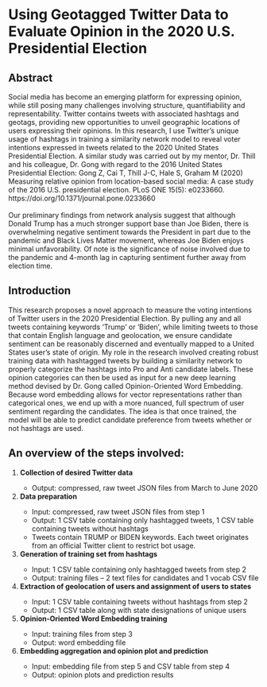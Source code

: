 # Using Geotagged Twitter Data to Evaluate Opinion in the 2020 U.S. Presidential Election

<h2>Abstract</h2>
Social media has become an emerging platform for expressing opinion, while still posing many challenges involving structure, quantifiability and representability. Twitter contains tweets with associated hashtags and geotags, providing new opportunities to unveil geographic locations of users expressing their opinions. In this research, I use Twitter’s unique usage of hashtags in training a similarity network model to reveal voter intentions expressed in tweets related to the 2020 United States Presidential Election. A similar study was carried out by my mentor, Dr. Thill and his colleague, Dr. Gong with regard to the 2016 United States Presidential Election: Gong Z, Cai T, Thill J-C, Hale S, Graham M (2020) Measuring relative opinion from location-based social media: A case study of the 2016 U.S. presidential election. PLoS ONE 15(5): e0233660. https://doi.org/10.1371/journal.pone.0233660 <br><br>
Our preliminary findings from network analysis suggest that although Donald Trump has a much stronger support base than Joe Biden, there is overwhelming negative sentiment towards the President in part due to the pandemic and Black Lives Matter movement, whereas Joe Biden enjoys minimal unfavorability. Of note is the significance of noise involved due to the pandemic and 4-month lag in capturing sentiment further away from election time.

<h2>Introduction</h2>
This research proposes a novel approach to measure the voting intentions of Twitter users in the 2020 Presidential Election. By pulling any and all tweets containing keywords ‘Trump’ or ‘Biden’, while limiting tweets to those that contain English language and geolocation, we ensure candidate sentiment can be reasonably discerned and eventually mapped to a United States user’s state of origin. My role in the research involved creating robust training data with hashtagged tweets by building a similarity network to properly categorize the hashtags into Pro and Anti candidate labels. These opinion categories can then be used as input for a new deep learning method devised by Dr. Gong called Opinion-Oriented Word Embedding. Because word embedding allows for vector representations rather than categorical ones, we end up with a more nuanced, full spectrum of user sentiment regarding the candidates. The idea is that once trained, the model will be able to predict candidate preference from tweets whether or not hashtags are used. 

<h2>An overview of the steps involved:</h2>
<ol>
  <li><b>Collection of desired Twitter data</b></li>
<ul>
  <li>Output: compressed, raw tweet JSON files from March to June 2020</li>
  </ul>
  <li><b>Data preparation</b></li> 
<ul>
  <li>Input: compressed, raw tweet JSON files from step 1</li>
<li>Output: 1 CSV table containing only hashtagged tweets, 1 CSV table containing tweets without hashtags</li>
<li>Tweets contain TRUMP or BIDEN keywords. Each tweet originates from an official Twitter client to restrict bot usage.</li> 
  </ul>
  <li><b>Generation of training set from hashtags</b></li>
<ul>
  <li>Input: 1 CSV table containing only hashtagged tweets from step 2</li>
  <li>Output: training files – 2 text files for candidates and 1 vocab CSV file</li>
  </ul>  
  <li><b>Extraction of geolocation of users and assignment of users to states</b></li> 
<ul>
  <li>Input: 1 CSV table containing tweets without hashtags from step 2</li>
  <li>Output: 1 CSV table along with state designations of unique users</li>
  </ul>  
  <li><b>Opinion-Oriented Word Embedding training</b></li>
<ul>
  <li>Input: training files from step 3</li>
  <li>Output: word embedding file</li>
  </ul>  
  <li><b>Embedding aggregation and opinion plot and prediction</b></li>
<ul>
  <li>Input: embedding file from step 5 and CSV table from step 4</li>
  <li>Output: opinion plots and prediction results</li>
  </ol>
